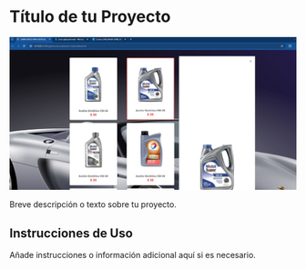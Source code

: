 # Título de tu Proyecto

![Imagen de Producto](https://github.com/kair069/PRODUCTOS_LUBRICENTRO/raw/main/PRO.JPG)

Breve descripción o texto sobre tu proyecto.

## Instrucciones de Uso

Añade instrucciones o información adicional aquí si es necesario.
